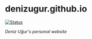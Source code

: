 # denizugur.github.io
[![Status](https://img.shields.io/badge/status-working-green.svg?style=flat)](#)

*Deniz Uğur's personal website*
